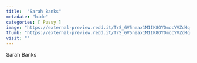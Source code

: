 ```yaml
---
title:  "Sarah Banks"
metadate: "hide"
categories: [ Pussy ]
image: "https://external-preview.redd.it/TrS_GV5neax1M1IK8OYOmccYVZdHq-vGFzdwNw9kyVo.jpg?auto=webp&s=d3fdac9337975b03331b197feb067342585c8198"
thumb: "https://external-preview.redd.it/TrS_GV5neax1M1IK8OYOmccYVZdHq-vGFzdwNw9kyVo.jpg?width=640&crop=smart&auto=webp&s=1c9320fe4d8414c227154eefad6ba5a50fd755a2"
visit: ""
---
```

Sarah Banks
